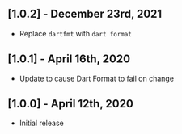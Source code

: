 ## [1.0.2] - December 23rd, 2021

* Replace `dartfmt` with `dart format`


## [1.0.1] - April 16th, 2020

* Update to cause Dart Format to fail on change


## [1.0.0] - April 12th, 2020

* Initial release
